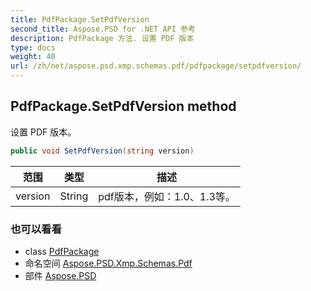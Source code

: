 ```yaml
---
title: PdfPackage.SetPdfVersion
second_title: Aspose.PSD for .NET API 参考
description: PdfPackage 方法. 设置 PDF 版本
type: docs
weight: 40
url: /zh/net/aspose.psd.xmp.schemas.pdf/pdfpackage/setpdfversion/
---
```

## PdfPackage.SetPdfVersion method

设置 PDF 版本。

```csharp
public void SetPdfVersion(string version)
```

| 范围 | 类型 | 描述 |
| --- | --- | --- |
| version | String | pdf版本，例如：1.0、1.3等。 |

### 也可以看看

* class [PdfPackage](../)
* 命名空间 [Aspose.PSD.Xmp.Schemas.Pdf](../../pdfpackage/)
* 部件 [Aspose.PSD](../../../)


